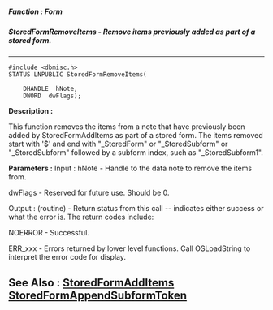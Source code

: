 ##### Function : Form
##### StoredFormRemoveItems - Remove items previously added as part of a stored form.
---
```
#include <dbmisc.h>
STATUS LNPUBLIC StoredFormRemoveItems(

	DHANDLE  hNote,
	DWORD  dwFlags);
```
**Description :**

This function removes the items from a note that have previously been added by 
StoredFormAddItems as part of a stored form.  The items removed start with '$' 
and end with "_StoredForm" or "_StoredSubform" or "_StoredSubform" followed by 
a subform index, such as  "_StoredSubform1". 

**Parameters :**
Input :
hNote  -  Handle to the data note to remove the items from.

dwFlags  -  Reserved for future use. Should be 0.

Output :
(routine)  -  Return status from this call -- indicates either success or what the error is. The return codes include:

NOERROR - Successful.

ERR_xxx - Errors returned by lower level functions.  Call OSLoadString to interpret the error code for display.



**See Also :**
[StoredFormAddItems](/domino-c-api-docs/reference/Func/StoredFormAddItems)
[StoredFormAppendSubformToken](/domino-c-api-docs/reference/Func/StoredFormAppendSubformToken)
---
